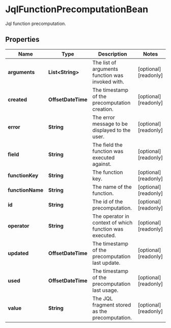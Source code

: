 

# JqlFunctionPrecomputationBean

Jql function precomputation.

## Properties

| Name | Type | Description | Notes |
|------------ | ------------- | ------------- | -------------|
|**arguments** | **List&lt;String&gt;** | The list of arguments function was invoked with. |  [optional] [readonly] |
|**created** | **OffsetDateTime** | The timestamp of the precomputation creation. |  [optional] [readonly] |
|**error** | **String** | The error message to be displayed to the user. |  [optional] [readonly] |
|**field** | **String** | The field the function was executed against. |  [optional] [readonly] |
|**functionKey** | **String** | The function key. |  [optional] [readonly] |
|**functionName** | **String** | The name of the function. |  [optional] [readonly] |
|**id** | **String** | The id of the precomputation. |  [optional] [readonly] |
|**operator** | **String** | The operator in context of which function was executed. |  [optional] [readonly] |
|**updated** | **OffsetDateTime** | The timestamp of the precomputation last update. |  [optional] [readonly] |
|**used** | **OffsetDateTime** | The timestamp of the precomputation last usage. |  [optional] [readonly] |
|**value** | **String** | The JQL fragment stored as the precomputation. |  [optional] [readonly] |



